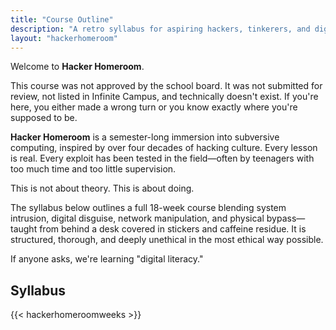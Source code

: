 ```yaml
---
title: "Course Outline"
description: "A retro syllabus for aspiring hackers, tinkerers, and digital explorers."
layout: "hackerhomeroom"
---
```


Welcome to **Hacker Homeroom**.

This course was not approved by the school board. It was not submitted for review, not listed in Infinite Campus, and technically doesn't exist. If you're here, you either made a wrong turn or you know exactly where you're supposed to be.

**Hacker Homeroom** is a semester-long immersion into subversive computing, inspired by over four decades of hacking culture. Every lesson is real. Every exploit has been tested in the field—often by teenagers with too much time and too little supervision.

This is not about theory. This is about doing.

The syllabus below outlines a full 18-week course blending system intrusion, digital disguise, network manipulation, and physical bypass—taught from behind a desk covered in stickers and caffeine residue. It is structured, thorough, and deeply unethical in the most ethical way possible.

If anyone asks, we're learning "digital literacy."


## Syllabus

{{< hackerhomeroomweeks >}}